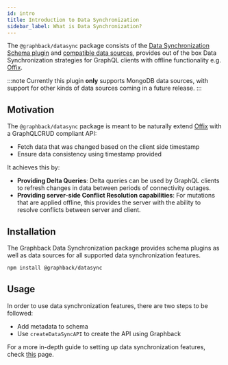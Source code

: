 ```yaml
---
id: intro
title: Introduction to Data Synchronization
sidebar_label: What is Data Synchronization?
---
```


The `@graphback/datasync` package consists of the [Data Synchronization Schema plugin](../api/graphback-datasync/classes/_datasyncplugin_.datasyncplugin.md) and [compatible data sources](../api/graphback-datasync/classes/_providers_datasyncmongodbdataprovider_.datasyncmongodbdataprovider.md), provides out of the box Data Synchronization strategies for GraphQL clients with offline functionality e.g. [Offix](https://offix.dev). 

:::note
Currently this plugin **only** supports MongoDB data sources, with support for other kinds of data sources coming in a future release.
:::

## Motivation

The `@graphback/datasync` package is meant to be naturally extend [Offix](https://offix.dev) with a GraphQLCRUD compliant API:

- Fetch data that was changed based on the client side timestamp
- Ensure data consistency using timestamp provided
 
It achieves this by:

- **Providing Delta Queries**: Delta queries can be used by GraphQL clients to refresh changes in data between periods of connectivity outages. 
- **Providing server-side Conflict Resolution capabilities**: For mutations that are applied offline, this provides the server with the ability to resolve conflicts between server and client.

## Installation

The Graphback Data Synchronization package provides schema plugins as well as data sources for all supported data synchronization features.

```bash
npm install @graphback/datasync
```

## Usage

In order to use data synchronization features, there are two steps to be followed:

- Add metadata to schema
- Use `createDataSyncAPI` to create the API using Graphback

For a more in-depth guide to setting up data synchronization features, check [this](delta-queries.md) page.
